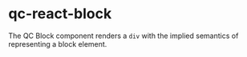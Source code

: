 # qc-react-block

The QC Block component renders a `div` with the implied semantics of
representing a block element.
